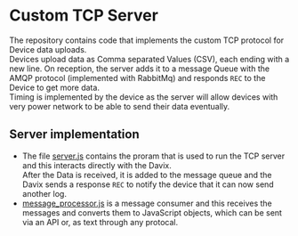 # Custom TCP Server
The repository contains code that implements the custom TCP protocol for Device data uploads.  
Devices upload data as Comma separated Values (CSV), each ending with a new line. On 
reception, the server adds it to a message Queue with the AMQP protocol (implemented with RabbitMq) and responds <code>REC</code> to the Device to get more data.  
Timing is implemented by the device as the server will allow devices with very power network to be able to send their data eventually.

## Server implementation
* The file [server.js](./server.js) contains the proram that is used to run the TCP server and this interacts directly with the Davix.  
After the Data is received, it is added to the message queue and the Davix sends a response `REC` to notify the device that it can now send another log.
* [message_processor.js](./message_processor.js) is a message consumer and this receives the messages and converts them to JavaScript objects, which can be sent via an API or, as text through any protocal.


